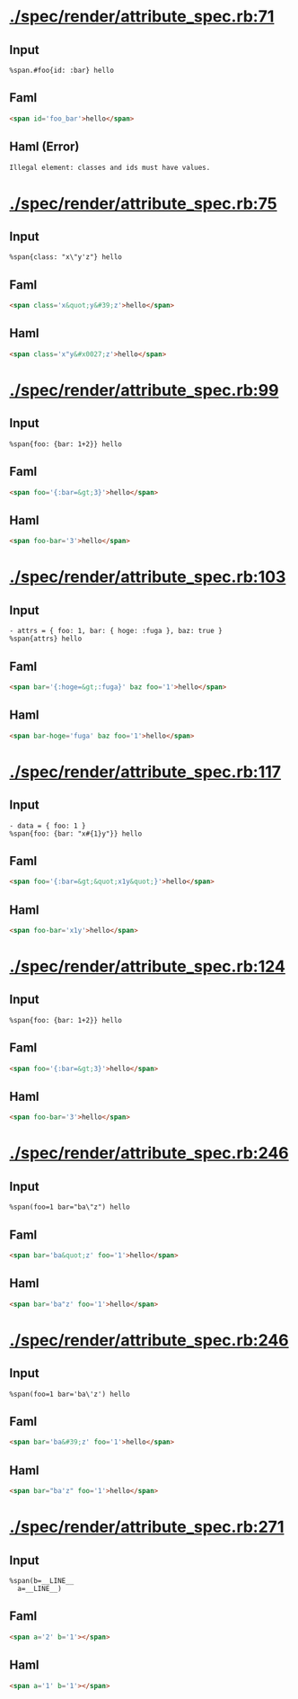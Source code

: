 # [./spec/render/attribute_spec.rb:71](../../../spec/render/attribute_spec.rb#L71)
## Input
```haml
%span.#foo{id: :bar} hello
```

## Faml
```html
<span id='foo_bar'>hello</span>

```

## Haml (Error)
```html
Illegal element: classes and ids must have values.
```

# [./spec/render/attribute_spec.rb:75](../../../spec/render/attribute_spec.rb#L75)
## Input
```haml
%span{class: "x\"y'z"} hello
```

## Faml
```html
<span class='x&quot;y&#39;z'>hello</span>

```

## Haml
```html
<span class='x"y&#x0027;z'>hello</span>

```

# [./spec/render/attribute_spec.rb:99](../../../spec/render/attribute_spec.rb#L99)
## Input
```haml
%span{foo: {bar: 1+2}} hello
```

## Faml
```html
<span foo='{:bar=&gt;3}'>hello</span>

```

## Haml
```html
<span foo-bar='3'>hello</span>

```

# [./spec/render/attribute_spec.rb:103](../../../spec/render/attribute_spec.rb#L103)
## Input
```haml
- attrs = { foo: 1, bar: { hoge: :fuga }, baz: true }
%span{attrs} hello

```

## Faml
```html
<span bar='{:hoge=&gt;:fuga}' baz foo='1'>hello</span>

```

## Haml
```html
<span bar-hoge='fuga' baz foo='1'>hello</span>

```

# [./spec/render/attribute_spec.rb:117](../../../spec/render/attribute_spec.rb#L117)
## Input
```haml
- data = { foo: 1 }
%span{foo: {bar: "x#{1}y"}} hello

```

## Faml
```html
<span foo='{:bar=&gt;&quot;x1y&quot;}'>hello</span>

```

## Haml
```html
<span foo-bar='x1y'>hello</span>

```

# [./spec/render/attribute_spec.rb:124](../../../spec/render/attribute_spec.rb#L124)
## Input
```haml
%span{foo: {bar: 1+2}} hello
```

## Faml
```html
<span foo='{:bar=&gt;3}'>hello</span>

```

## Haml
```html
<span foo-bar='3'>hello</span>

```

# [./spec/render/attribute_spec.rb:246](../../../spec/render/attribute_spec.rb#L246)
## Input
```haml
%span(foo=1 bar="ba\"z") hello
```

## Faml
```html
<span bar='ba&quot;z' foo='1'>hello</span>

```

## Haml
```html
<span bar='ba"z' foo='1'>hello</span>

```

# [./spec/render/attribute_spec.rb:246](../../../spec/render/attribute_spec.rb#L246)
## Input
```haml
%span(foo=1 bar='ba\'z') hello
```

## Faml
```html
<span bar='ba&#39;z' foo='1'>hello</span>

```

## Haml
```html
<span bar="ba'z" foo='1'>hello</span>

```

# [./spec/render/attribute_spec.rb:271](../../../spec/render/attribute_spec.rb#L271)
## Input
```haml
%span(b=__LINE__
  a=__LINE__)

```

## Faml
```html
<span a='2' b='1'></span>

```

## Haml
```html
<span a='1' b='1'></span>

```

